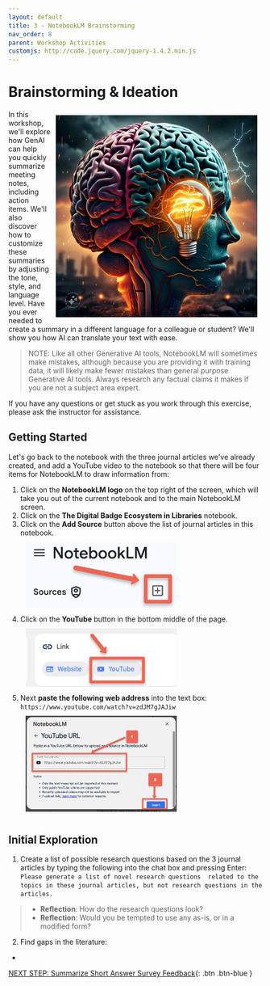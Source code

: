 ```yaml
---
layout: default
title: 3 - NotebookLM Brainstorming
nav_order: 8
parent: Workshop Activities
customjs: http://code.jquery.com/jquery-1.4.2.min.js
--- 
```

# Brainstorming & Ideation
<img src="images/nblm-brain-storm.jpeg" style="float:right;width:400px;padding:10px;" alt="Brain storm visualization">
In this workshop, we'll explore how GenAI can help you quickly summarize meeting notes, including action items. We'll also discover how to customize these summaries by adjusting the tone, style, and language level. Have you ever needed to create a summary in a different language for a colleague or student? We'll show you how AI can translate your text with ease. 

> NOTE: Like all other Generative AI tools, NotebookLM will sometimes make mistakes, although because you are providing it with training data, it will likely make fewer mistakes than general purpose Generative AI tools. Always research any factual claims it makes if you are not a subject area expert. 

If you have any questions or get stuck as you work through this exercise, please ask the instructor for assistance.

## Getting Started
Let's go back to the notebook with the three journal articles we've already created, and add a YouTube video to the notebook so that there will be four items for NotebookLM to draw information from:

1. Click on the **NotebookLM logo** on the top right of the screen, which will take you out of the current notebook and to the main NotebookLM screen.
2. Click on the **The Digital Badge Ecosystem in Libraries** notebook.
4. Click on the **Add Source** button above the list of journal articles in this notebook.<br>
<img src="images/nblm-new-source.png" style="width:300px;padding:10px;" alt="Adding a new source document to NotebookLM"><br>
5. Click on the **YouTube** button in the bottom middle of the page.<br>
<img src="images/nblm-new-youtube.png" style="width:300px;padding:10px;" alt="Adding a YouTube video to a NotebookLM notebook"><br>
7. Next **paste the following web address** into the text box: ```https://www.youtube.com/watch?v=zdJM7gJAJiw```<br>
<img src="images/nblm-youtube-url.png" style="width:300px;padding:10px;" alt="Adding a YouTube URL"><br>

## Initial Exploration  
1. Create a list of possible research questions based on the 3 journal articles by typing the following into the chat box and pressing Enter: ```Please generate a list of novel research questions  related to the topics in these journal articles, but not research questions in the articles.```
  > - **Reflection**: How do the research questions look?
  > - **Reflection**: Would you be tempted to use any as-is, or in a modified form?
2. Find gaps in the literature:
  - 
  
[NEXT STEP: Summarize Short Answer Survey Feedback](nblm-summarize-survey-text.html){: .btn .btn-blue }
